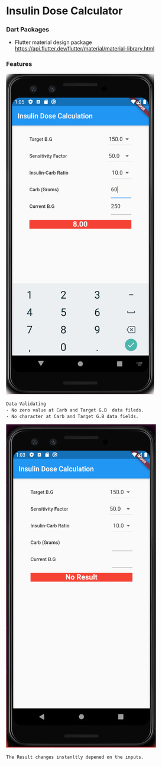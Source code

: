# Insulin Dose Calculator

### Dart Packages
- Flutter material design package <br />
    https://api.flutter.dev/flutter/material/material-library.html



### Features
![image](./two_1.jpg)
```sh
Data Validating
- No zero value at Carb and Target G.B  data fileds.
- No character at Carb and Target G.B data fields.
```
![image](./one_1.jpg)
```sh
The Result changes instanltly depened on the inputs.
```

